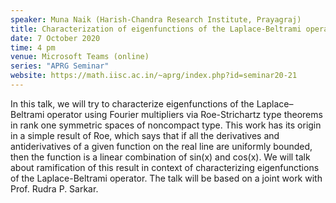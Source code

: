 ```yaml
---
speaker: Muna Naik (Harish-Chandra Research Institute, Prayagraj)
title: Characterization of eigenfunctions of the Laplace-Beltrami operator using Fourier multipliers
date: 7 October 2020
time: 4 pm
venue: Microsoft Teams (online)
series: "APRG Seminar"
website: https://math.iisc.ac.in/~aprg/index.php?id=seminar20-21
---
```


In this talk, we will try to characterize eigenfunctions of the Laplace–Beltrami operator using
Fourier multipliers via Roe-Strichartz type theorems in rank one symmetric spaces of noncompact type.
This work has its origin in a simple result of Roe, which says that if all the derivatives and
antiderivatives of a given function on the real line are uniformly bounded, then the function is 
a linear combination of sin(x) and cos(x). We will talk about ramification of this result in context
of characterizing eigenfunctions of the Laplace-Beltrami operator. The talk will be based on a joint
work with Prof. Rudra P. Sarkar.
